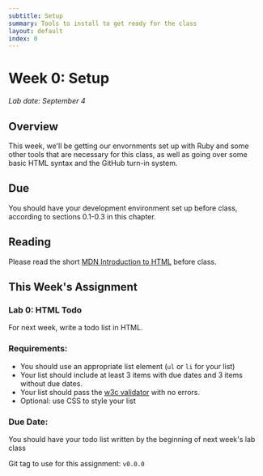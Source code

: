 ```yaml
---
subtitle: Setup
summary: Tools to install to get ready for the class
layout: default
index: 0
---
```


# Week 0: Setup
*Lab date: September 4*

## Overview
This week, we'll be getting our envornments set up with Ruby and some other tools that are necessary for this class, as well as going over some basic HTML syntax and the GitHub turn-in system.

## Due
You should have your development environment set up before class, according to sections 0.1-0.3 in this chapter.

## Reading
Please read the short [MDN Introduction to HTML](https://developer.mozilla.org/en-US/docs/Web/Guide/HTML/Introduction) before class.

## This Week's Assignment
<div class="panel panel-info">
  <div class="panel-heading">
    <h3 class="panel-title">Lab 0: HTML Todo</h3>
  </div>
  <div class="panel-body">
    <p>For next week, write a todo list in HTML.</p>
    <h3>Requirements:</h3>
    <ul>
      <li>You should use an appropriate list element (<code>ul</code> or <code>li</code> for your list)</li>
      <li>Your list should include at least 3 items with due dates and 3 items without due dates.</li>
      <li>Your list should pass the <a href="http://validator.w3.org/#validate_by_input">w3c validator</a> with no errors.</li>
      <li>Optional: use CSS to style your list</li>
    </ul>
    <h3>Due Date:</h3>
      <p>You should have your todo list written by the beginning of next week's lab class</p>
    </div>
    <div class="panel-footer">
      <p>Git tag to use for this assignment: <code>v0.0.0</code></p>
    </div>
  </div>
</p>
